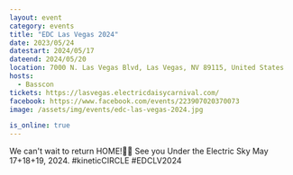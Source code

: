 ```yaml
---
layout: event
category: events
title: "EDC Las Vegas 2024"
date: 2023/05/24
datestart: 2024/05/17
dateend: 2024/05/20
location: 7000 N. Las Vegas Blvd, Las Vegas, NV 89115, United States
hosts:
  - Basscon
tickets: https://lasvegas.electricdaisycarnival.com/
facebook: https://www.facebook.com/events/223907020370073
image: /assets/img/events/edc-las-vegas-2024.jpg

is_online: true
---
```


We can't wait to return HOME!🫶🌈 See you Under the Electric Sky May 17+18+19, 2024.
#kineticCIRCLE #EDCLV2024
